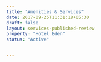 ```yaml
---
title: "Amenities & Services"
date: 2017-09-25T11:31:18+05:30
draft: false
layout: services-published-review
property: "Hotel Eden"
status: "Active"


---
```


